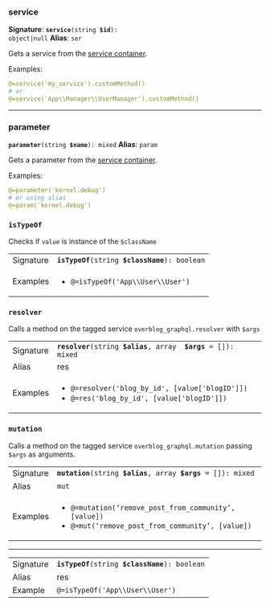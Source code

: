 ### service
**Signature**: <code><b>service</b>(string <b>$id</b>): object|null</code>
**Alias**: `ser`

Gets a service from the [service container](https://symfony.com/doc/current/service_container.html). 

Examples:
```yaml
@=service('my_service').customMethod()
# or
@=service('App\\Manager\\UserManager').customMethod()
```

---

### parameter
<code><b>parameter</b>(string <b>$name</b>): mixed</code>
**Alias**: `param`

Gets a parameter from the [service container](https://symfony.com/doc/current/service_container.html). 

Examples:
```yaml
@=parameter('kernel.debug')
# or using alias
@=param('kernel.debug')
```


### `isTypeOf`
Checks if `value` is instance of the `$className`  

<table>
    <tbody>
        <tr>
            <td>Signature</td>
            <td><code><b>isTypeOf</b>(string <b>$className</b>): boolean</code></td>
        </tr>
        <tr>
            <td>Examples</td>
            <td>
	            <ul>
	            <li><code>@=isTypeOf('App\\User\\User')</code></li>
	            </ul>
            </td>
        </tr>
    </tbody>
</table>

### `resolver`
Calls a method on the tagged service `overblog_graphql.resolver` with `$args`

<table>
    <tbody>
        <tr>
            <td>Signature</td>
            <td><code><b>resolver</b>(string <b>$alias</b>, array <b> $args</b> = []): mixed</code></td>
        </tr>
        <tr>
            <td>Alias</td>
            <td>res</td>
        </tr>
        <tr>
            <td>Examples</td>
            <td>
	            <ul>
		            <li><code>@=resolver('blog_by_id', [value['blogID']])</code></li>
		            <li><code>@=res('blog_by_id', [value['blogID']])</code></li>
	            </ul>
            </td>
        </tr>
    </tbody>
</table>

### `mutation`
Calls a method on the tagged service `overblog_graphql.mutation` passing `$args` as arguments.

<table>
    <tbody>
        <tr>
            <td>Signature</td>
            <td><code><b>mutation</b>(string <b>$alias</b>, array <b>$args</b> = []): mixed</code></td>
        </tr>
        <tr>
            <td>Alias</td>
            <td><code>mut</code></td>
        </tr>
        <tr>
            <td>Examples</td>
            <td>
	            <ul>
		            <li><code>@=mutation(‘remove_post_from_community’, [value])</code></li>
		            <li><code>@=mut(‘remove_post_from_community’, [value])</code></li>
	            </ul>
            </td>
        </tr>
    </tbody>
</table>

---

|||
|-|-|
| Signature | <code><b>isTypeOf</b>(string <b>$className</b>): boolean</code>|
|Alias|res
| Example | `@=isTypeOf('App\\User\\User')`
